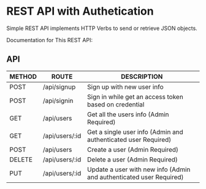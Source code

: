 # REST API with Authetication
Simple REST API implements HTTP Verbs to send or retrieve JSON objects.

Documentation for This REST API:
## API
METHOD | ROUTE | DESCRIPTION
--- | --- |  ---
POST | /api/signup | Sign up with new user info
POST | /api/signin | Sign in while get an access token based on credential
GET | /api/users | Get all the users info (Admin Required)
GET | /api/users/:id | Get a single user info (Admin and authenticated user Required)
POST | /api/users | Create a user (Admin Required)
DELETE | /api/users/:id | Delete a user (Admin Required)
PUT | /api/users/:id | Update a user with new info (Admin and authenticated user Required)
